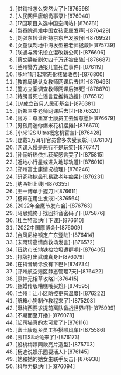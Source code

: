 
1. [供销社怎么突然火了]-[876598]
1. [人民网评唐朝诡事录]-[876940]
1. [17国项目入选中国空间站]-[876781]
1. [梨泰院遇难中国女孩家属发声]-[876429]
1. [刘强东转让所持京东产发股份]-[876952]
1. [女童误剃地中海发型被老师拯救]-[875739]
1. [联通与腾讯设立混改新公司]-[876606]
1. [蔡文静新剧欠四千万还被出轨]-[876687]
1. [兰州警方通报儿童死亡事件]-[876119]
1. [多地11月起常态化核酸收费]-[876800]
1. [教育局确认女教师网课后去世]-[876493]
1. [警方立案调查教师网课后猝死]-[876870]
1. [特朗普死亡谣言登推特热搜]-[876512]
1. [LV成立首只人民币基金]-[876381]
1. [新郑三中老师网课后去世]-[876320]
1. [官方：尊重富士康员工去留意愿]-[876679]
1. [男孩用迷你爆米花机摆摊]-[876670]
1. [小米12S Ultra概念机官宣]-[876428]
1. [疑戴3万耳钉官员曾多次受表彰]-[876107]
1. [网课入侵是恶行不是玩笑]-[876747]
1. [孙俪听热依扎获奖感言哭了]-[875815]
1. [近地小行星或进入地球轨道]-[876010]
1. [郑州富士康情况梳理]-[876246]
1. [研究称挖鼻孔易致老年痴呆]-[876231]
1. [纳西妲上线]-[876355]
1. [王一博单手握刀]-[876611]
1. [杨幂在用生发液]-[876564]
1. [2022年金鹰节发布会]-[876763]
1. [马思纯终于找回抖音密码了]-[875876]
1. [杜兰特谈纳什下课]-[876610]
1. [2022中国摩博会]-[876009]
1. [台风尼格锁定广东登陆]-[876414]
1. [宋雨琦高情商救场发言]-[876572]
1. [纽约市长地铁捡垃圾遭群嘲]-[876405]
1. [打牌打出武魂真身]-[876079]
1. [在抖音确诊没有下巴]-[874734]
1. [郑州航空港区静态管理7天]-[876422]
1. [原神无相草攻略]-[876415]
1. [甄嬛传版糟糕哦买尬]-[874595]
1. [兰州：让小区防控更有温度]-[876222]
1. [纸箱小狗制作教程来了]-[875203]
1. [曝梅西要求提前离队备战世界杯]-[875999]
1. [不期而至开播]-[876078]
1. [起司猫真的太可爱了]-[876116]
1. [富士康返乡员工拒搭顺风车]-[875586]
1. [云顶S8龙龟来了]-[876173]
1. [殷桃梅婷同款亮片造型]-[875703]
1. [杨迪说娱乐圈要活人]-[876145]
1. [她和她的她女生联手反击]-[876938]
1. [科尔力挺纳什]-[876094]